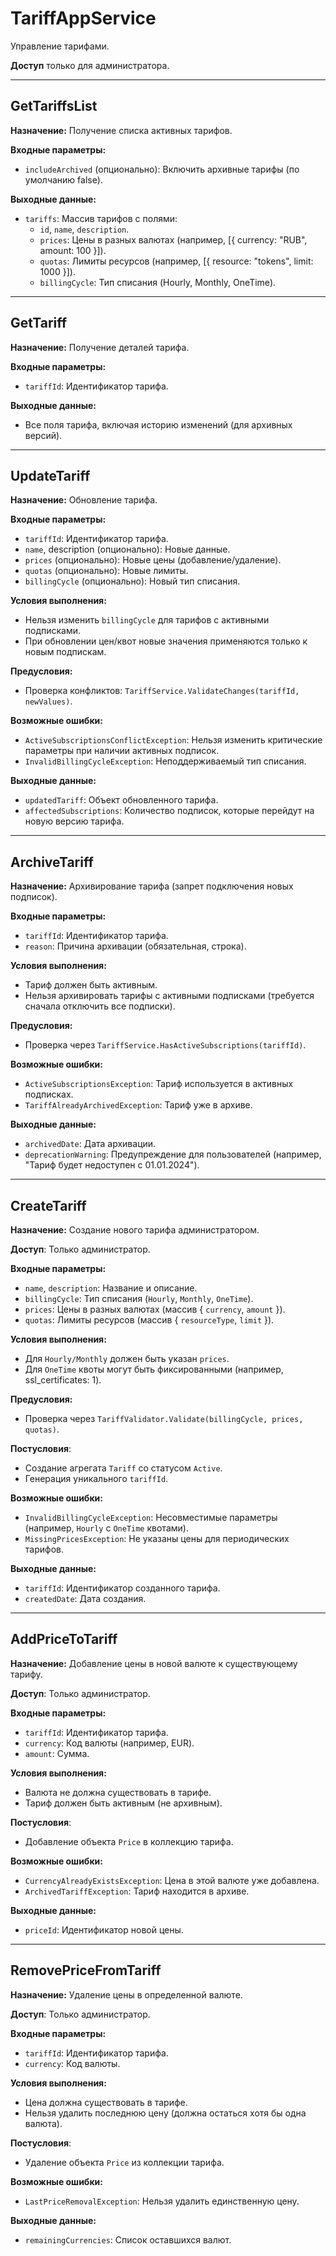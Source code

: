 # TariffAppService

Управление тарифами.

**Доступ** только для администратора.

---

## GetTariffsList
**Назначение:** Получение списка активных тарифов.

**Входные параметры:**

- `includeArchived` (опционально): Включить архивные тарифы (по умолчанию false).

**Выходные данные:**

- `tariffs`: Массив тарифов с полями:
    - `id`, `name`, `description`.
    - `prices`: Цены в разных валютах (например, [{ currency: "RUB", amount: 100 }]).
    - `quotas`: Лимиты ресурсов (например, [{ resource: "tokens", limit: 1000 }]).
    - `billingCycle`: Тип списания (Hourly, Monthly, OneTime).

---

## GetTariff
**Назначение:** Получение деталей тарифа.

**Входные параметры:**

- `tariffId`: Идентификатор тарифа.

**Выходные данные:**

- Все поля тарифа, включая историю изменений (для архивных версий).

---

## UpdateTariff
**Назначение:** Обновление тарифа.

**Входные параметры:**

- `tariffId`: Идентификатор тарифа.
- `name`, description (опционально): Новые данные.
- `prices` (опционально): Новые цены (добавление/удаление).
- `quotas` (опционально): Новые лимиты.
- `billingCycle` (опционально): Новый тип списания.

**Условия выполнения:**

- Нельзя изменить `billingCycle` для тарифов с активными подписками.
- При обновлении цен/квот новые значения применяются только к новым подпискам.

**Предусловия:**

- Проверка конфликтов: `TariffService.ValidateChanges(tariffId, newValues)`.

**Возможные ошибки:**

- `ActiveSubscriptionsConflictException`: Нельзя изменить критические параметры при наличии активных подписок.
- `InvalidBillingCycleException`: Неподдерживаемый тип списания.

**Выходные данные:**

- `updatedTariff`: Объект обновленного тарифа.
- `affectedSubscriptions`: Количество подписок, которые перейдут на новую версию тарифа.

---

## ArchiveTariff
**Назначение:** Архивирование тарифа (запрет подключения новых подписок).

**Входные параметры:**

- `tariffId`: Идентификатор тарифа.
- `reason`: Причина архивации (обязательная, строка).

**Условия выполнения:**

- Тариф должен быть активным.
- Нельзя архивировать тарифы с активными подписками (требуется сначала отключить все подписки).

**Предусловия:**

- Проверка через `TariffService.HasActiveSubscriptions(tariffId)`.

**Возможные ошибки:**

- `ActiveSubscriptionsException`: Тариф используется в активных подписках.
- `TariffAlreadyArchivedException`: Тариф уже в архиве.

**Выходные данные:**

- `archivedDate`: Дата архивации.
- `deprecationWarning`: Предупреждение для пользователей (например, "Тариф будет недоступен с 01.01.2024").

---

## CreateTariff
**Назначение:** Создание нового тарифа администратором.

**Доступ**: Только администратор.

**Входные параметры:**

- `name`, `description`: Название и описание.
- `billingCycle`: Тип списания (`Hourly`, `Monthly`, `OneTime`).
- `prices`: Цены в разных валютах (массив { `currency`, `amount` }).
- `quotas`: Лимиты ресурсов (массив { `resourceType`, `limit` }).

**Условия выполнения:**

- Для `Hourly/Monthly` должен быть указан `prices`.
- Для `OneTime` квоты могут быть фиксированными (например, ssl_certificates: 1).

**Предусловия:**

- Проверка через `TariffValidator.Validate(billingCycle, prices, quotas)`.

**Постусловия**:

- Создание агрегата `Tariff` со статусом `Active`.
- Генерация уникального `tariffId`.

**Возможные ошибки:**

- `InvalidBillingCycleException`: Несовместимые параметры (например, `Hourly` с `OneTime` квотами).
- `MissingPricesException`: Не указаны цены для периодических тарифов.

**Выходные данные:**

- `tariffId`: Идентификатор созданного тарифа.
- `createdDate`: Дата создания.

---

## AddPriceToTariff
**Назначение:** Добавление цены в новой валюте к существующему тарифу.

**Доступ**: Только администратор.

**Входные параметры:**

- `tariffId`: Идентификатор тарифа.
- `currency`: Код валюты (например, EUR).
- `amount`: Сумма.

**Условия выполнения:**

- Валюта не должна существовать в тарифе.
- Тариф должен быть активным (не архивным).

**Постусловия**:

- Добавление объекта `Price` в коллекцию тарифа.

**Возможные ошибки:**

- `CurrencyAlreadyExistsException`: Цена в этой валюте уже добавлена.
- `ArchivedTariffException`: Тариф находится в архиве.

**Выходные данные:**

- `priceId`: Идентификатор новой цены.

---

## RemovePriceFromTariff
**Назначение:** Удаление цены в определенной валюте.

**Доступ**: Только администратор.

**Входные параметры:**

- `tariffId`: Идентификатор тарифа.
- `currency`: Код валюты.

**Условия выполнения:**

- Цена должна существовать в тарифе.
- Нельзя удалить последнюю цену (должна остаться хотя бы одна валюта).

**Постусловия**:

- Удаление объекта `Price` из коллекции тарифа.

**Возможные ошибки:**

- `LastPriceRemovalException`: Нельзя удалить единственную цену.

**Выходные данные:**

- `remainingCurrencies`: Список оставшихся валют.
